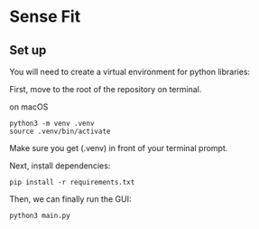 # Sense Fit

## Set up
You will need to create a virtual environment for python libraries:

First, move to the root of the repository on terminal.

on macOS
```
python3 -m venv .venv
source .venv/bin/activate
```
Make sure you get (.venv) in front of your terminal prompt.

Next, install dependencies:
```
pip install -r requirements.txt
```

Then, we can finally run the GUI:
```
python3 main.py
```
